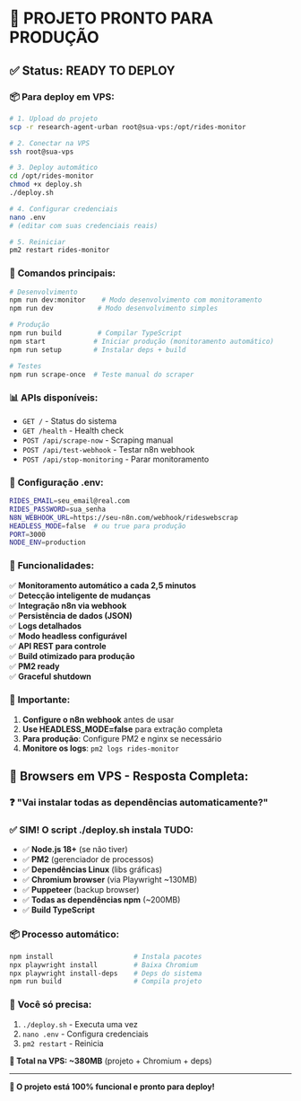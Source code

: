 # 🚀 PROJETO PRONTO PARA PRODUÇÃO

## ✅ **Status:** READY TO DEPLOY

### 📦 **Para deploy em VPS:**

```bash
# 1. Upload do projeto
scp -r research-agent-urban root@sua-vps:/opt/rides-monitor

# 2. Conectar na VPS  
ssh root@sua-vps

# 3. Deploy automático
cd /opt/rides-monitor
chmod +x deploy.sh
./deploy.sh

# 4. Configurar credenciais
nano .env
# (editar com suas credenciais reais)

# 5. Reiniciar
pm2 restart rides-monitor
```

### 🎯 **Comandos principais:**

```bash
# Desenvolvimento
npm run dev:monitor    # Modo desenvolvimento com monitoramento
npm run dev           # Modo desenvolvimento simples

# Produção
npm run build         # Compilar TypeScript
npm start            # Iniciar produção (monitoramento automático)
npm run setup        # Instalar deps + build

# Testes
npm run scrape-once  # Teste manual do scraper
```

### 📊 **APIs disponíveis:**

- `GET /` - Status do sistema
- `GET /health` - Health check  
- `POST /api/scrape-now` - Scraping manual
- `POST /api/test-webhook` - Testar n8n webhook
- `POST /api/stop-monitoring` - Parar monitoramento

### 🔧 **Configuração .env:**

```bash
RIDES_EMAIL=seu_email@real.com
RIDES_PASSWORD=sua_senha
N8N_WEBHOOK_URL=https://seu-n8n.com/webhook/rideswebscrap
HEADLESS_MODE=false  # ou true para produção
PORT=3000
NODE_ENV=production
```

### 🎉 **Funcionalidades:**

✅ **Monitoramento automático a cada 2,5 minutos**  
✅ **Detecção inteligente de mudanças**  
✅ **Integração n8n via webhook**  
✅ **Persistência de dados (JSON)**  
✅ **Logs detalhados**  
✅ **Modo headless configurável**  
✅ **API REST para controle**  
✅ **Build otimizado para produção**  
✅ **PM2 ready**  
✅ **Graceful shutdown**  

### 🚨 **Importante:**

1. **Configure o n8n webhook** antes de usar
2. **Use HEADLESS_MODE=false** para extração completa  
3. **Para produção**: Configure PM2 e nginx se necessário
4. **Monitore os logs**: `pm2 logs rides-monitor`

## 🤖 **Browsers em VPS - Resposta Completa:**

### ❓ **"Vai instalar todas as dependências automaticamente?"**

### ✅ **SIM! O script ./deploy.sh instala TUDO:**

- ✅ **Node.js 18+** (se não tiver)
- ✅ **PM2** (gerenciador de processos)  
- ✅ **Dependências Linux** (libs gráficas)
- ✅ **Chromium browser** (via Playwright ~130MB)
- ✅ **Puppeteer** (backup browser)
- ✅ **Todas as dependências npm** (~200MB)
- ✅ **Build TypeScript**

### 📦 **Processo automático:**
```bash
npm install                    # Instala pacotes
npx playwright install         # Baixa Chromium
npx playwright install-deps    # Deps do sistema  
npm run build                  # Compila projeto
```

### 🎯 **Você só precisa:**
1. `./deploy.sh` - Executa uma vez
2. `nano .env` - Configura credenciais  
3. `pm2 restart` - Reinicia

**💾 Total na VPS: ~380MB** (projeto + Chromium + deps)

---

**🎯 O projeto está 100% funcional e pronto para deploy!**
